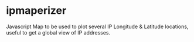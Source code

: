 ipmaperizer
===========

Javascript Map to be used to plot several IP Longitude &amp; Latitude locations, useful to get a global view of IP addresses.
